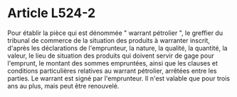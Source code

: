# Article L524-2

Pour établir la pièce qui est dénommée " warrant pétrolier ", le greffier du tribunal de commerce de la situation des produits à warranter inscrit, d'après les déclarations de l'emprunteur, la nature, la qualité, la quantité, la valeur, le lieu de situation des produits qui doivent servir de gage pour l'emprunt, le montant des sommes empruntées, ainsi que les clauses et conditions particulières relatives au warrant pétrolier, arrêtées entre les parties.   Le warrant est signé par l'emprunteur.   Il n'est valable que pour trois ans au plus, mais peut être renouvelé.